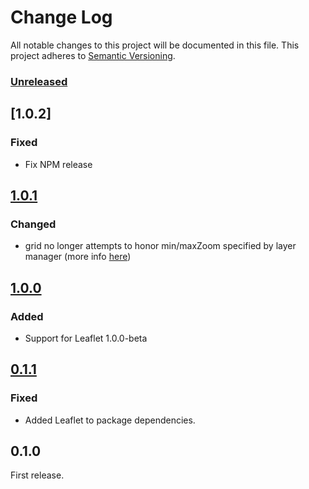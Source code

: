 # Change Log

All notable changes to this project will be documented in this file.
This project adheres to [Semantic Versioning](http://semver.org/).

### [Unreleased]

## [1.0.2]

### Fixed

* Fix NPM release

## [1.0.1]

### Changed

* grid no longer attempts to honor min/maxZoom specified by layer manager (more info [here](https://github.com/Esri/esri-leaflet/pull/660#issuecomment-151680624))

## [1.0.0]

### Added

* Support for Leaflet 1.0.0-beta

## [0.1.1]

### Fixed

* Added Leaflet to package dependencies.

## 0.1.0

First release.

[Unreleased]: https://github.com/patrickarlt/leaflet-virtual-grid/compare/v1.0.2...HEAD
[1.0.1]: https://github.com/patrickarlt/leaflet-virtual-grid/compare/v1.0.1...v1.0.2
[1.0.1]: https://github.com/patrickarlt/leaflet-virtual-grid/compare/v1.0.0...v1.0.1
[1.0.0]: https://github.com/patrickarlt/leaflet-virtual-grid/compare/v0.1.1...v1.0.0
[0.1.1]: https://github.com/patrickarlt/leaflet-virtual-grid/compare/v0.1.0...v0.1.1